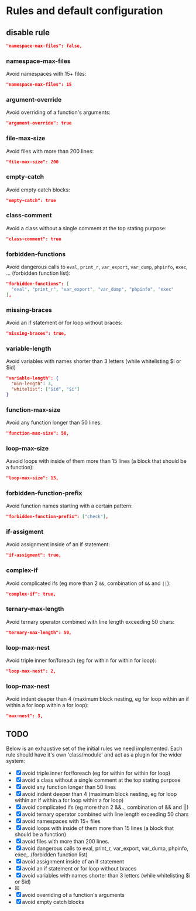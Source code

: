 # Rules and default configuration

## disable rule

```JSON
"namespace-max-files": false,
```

### namespace-max-files

Avoid namespaces with 15+ files:

```JSON
"namespace-max-files": 15
```

### argument-override

Avoid overriding of a function's arguments:

```JSON
"argument-override": true
```

### file-max-size

Avoid files with more than 200 lines:

```JSON
"file-max-size": 200
```

### empty-catch

Avoid empty catch blocks:

```JSON
"empty-catch": true
```

### class-comment

Avoid a class without a single comment at the top stating purpose:

```JSON
"class-comment": true
```

### forbidden-functions

Avoid dangerous calls to `eval`, `print_r`, `var_export`, `var_dump`, `phpinfo`, `exec`, ... (forbidden function list):

```JSON
"forbidden-functions": [
  "eval", "print_r", "var_export", "var_dump", "phpinfo", "exec"
],
```

### missing-braces

Avoid an if statement or for loop without braces:

```JSON
"missing-braces": true,
```

### variable-length

Avoid variables with names shorter than 3 letters (while whitelisting $i or $id)

```JSON
"variable-length": {
  "min-length": 3,
  "whitelist": ["$id", "$i"]
}
```

### function-max-size

Avoid any function longer than 50 lines:

```JSON
"function-max-size": 50,
```

### loop-max-size

Aavoid loops with inside of them more than 15 lines (a block that should be a function):

```JSON
"loop-max-size": 15,
```

### forbidden-function-prefix

Avoid function names starting with a certain pattern:

```JSON
"forbidden-function-prefix": ["check"],
```

### if-assigment

Avoid assignment inside of an if statement:

```JSON
"if-assigment": true,
```

### complex-if

Avoid complicated ifs (eg more than 2 `&&`, combination of `&&` and `||`):

```JSON
"complex-if": true,
```

### ternary-max-length

Avoid ternary operator combined with line length exceeding 50 chars:

```JSON
"ternary-max-length": 50,
```

### loop-max-nest

Avoid triple inner for/foreach (eg for within for within for loop):

```JSON
"loop-max-nest": 2,
```

### loop-max-nest

Avoid indent deeper than 4 (maximum block nesting, eg for loop within an if within a for loop within a for loop):

```JSON
"max-nest": 3,
```

## TODO

Below is an exhaustive set of the initial rules we need implemented. Each rule should have it's own 'class/module' and act as a plugin for the wider system:

- [x] avoid triple inner for/foreach (eg for within for within for loop)
- [x] avoid a class without a single comment at the top stating purpose
- [x] avoid any function longer than 50 lines
- [x] avoid indent deeper than 4 (maximum block nesting, eg for loop within an if within a for loop within a for loop)
- [x] avoid complicated ifs (eg more than 2 &&.., combination of && and ||)
- [x] avoid ternary operator combined with line length exceeding 50 chars
- [x] avoid namespaces with 15+ files
- [x] avoid loops with inside of them more than 15 lines (a block that should be a function)
- [x] avoid files with more than 200 lines.
- [x] avoid dangerous calls to eval, print_r, var_export, var_dump, phpinfo, exec,..(forbidden function list)
- [x] avoid assignment inside of an if statement
- [x] avoid an if statement or for loop without braces
- [x] avoid variables with names shorter than 3 letters (while whitelisting $i or $id)
- [x]
- [x] avoid overriding of a function's arguments
- [x] avoid empty catch blocks
